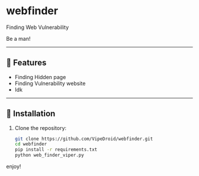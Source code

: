 # webfinder
Finding Web Vulnerability


Be a man!

---

## 🚀 Features
- Finding Hidden page
- Finding Vulnerability website
- Idk

---

## 🔧 Installation

1. Clone the repository:
   ```bash
   git clone https://github.com/VipeDroid/webfinder.git
   cd webfinder
   pip install -r requirements.txt
   python web_finder_viper.py
   
enjoy!
